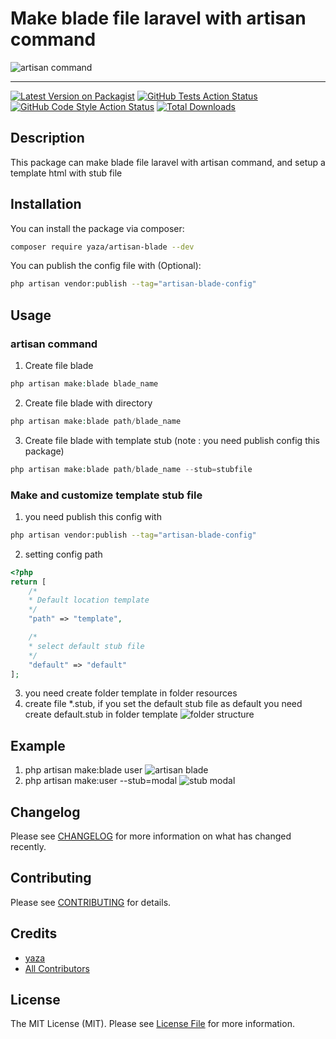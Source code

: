 # Make blade file laravel with artisan command
![artisan command](https://res.cloudinary.com/dk0053zbe/image/upload/v1657471606/artisan-blade/articleocw-57c5d562e9aaa_sxc3jj.png)
<hr>

[![Latest Version on Packagist](https://img.shields.io/packagist/v/yaza/artisan-blade.svg?style=flat-square)](https://packagist.org/packages/yaza/artisan-blade)
[![GitHub Tests Action Status](https://img.shields.io/github/workflow/status/yaza/artisan-blade/run-tests?label=tests)](https://github.com/yaza-putu/artisan-blade/actions?query=workflow%3Arun-tests+branch%3Amain)
[![GitHub Code Style Action Status](https://img.shields.io/github/workflow/status/yaza/artisan-blade/Check%20&%20fix%20styling?label=code%20style)](https://github.com/yaza-putu/artisan-blade/actions?query=workflow%3A"Check+%26+fix+styling"+branch%3Amain)
[![Total Downloads](https://img.shields.io/packagist/dt/yaza/artisan-blade.svg?style=flat-square)](https://packagist.org/packages/yaza/artisan-blade)
## Description
This package can make blade file laravel with artisan command, and setup a template html with stub file 
## Installation

You can install the package via composer:

```bash
composer require yaza/artisan-blade --dev
```
You can publish the config file with (Optional):

```bash
php artisan vendor:publish --tag="artisan-blade-config"
```

## Usage
### artisan command
1. Create file blade
```php
php artisan make:blade blade_name
```
2. Create file blade with directory
```php
php artisan make:blade path/blade_name
```
3. Create file blade with template stub (note : you need publish config this package)
```php
php artisan make:blade path/blade_name --stub=stubfile
```
### Make and customize template stub file
1. you need publish this config with
```bash
php artisan vendor:publish --tag="artisan-blade-config"
```
2. setting config path
```php
<?php
return [
    /*
    * Default location template
    */
    "path" => "template",

    /*
    * select default stub file
    */
    "default" => "default"
];
```
3. you need create folder template in folder resources 
4. create file *.stub, if you set the default stub file as default you need create default.stub in folder template
![folder structure](https://res.cloudinary.com/dk0053zbe/image/upload/v1657470743/artisan-blade/Screen_Shot_2022-07-11_at_00.15.43_kyeidz.png)

## Example
1. php artisan make:blade user
![artisan blade](https://res.cloudinary.com/dk0053zbe/image/upload/v1657470752/artisan-blade/Screen_Shot_2022-07-11_at_00.18.07_uyzryc.png)
2. php artisan make:user --stub=modal
![stub modal](https://res.cloudinary.com/dk0053zbe/image/upload/v1657470752/artisan-blade/Screen_Shot_2022-07-11_at_00.18.37_aaee4x.png)
## Changelog

Please see [CHANGELOG](CHANGELOG.md) for more information on what has changed recently.

## Contributing

Please see [CONTRIBUTING](https://github.com/yaza-putu/.github/blob/main/CONTRIBUTING.md) for details.

## Credits

- [yaza](https://github.com/yaza-putu)
- [All Contributors](../../contributors)

## License

The MIT License (MIT). Please see [License File](LICENSE.md) for more information.
